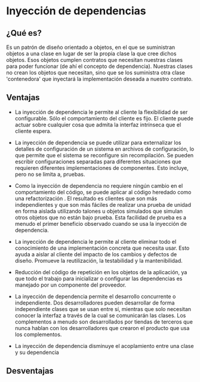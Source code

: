 # Inyección de dependencias
## ¿Qué es?

Es un patrón de diseño orientado a objetos, en el que se suministran objetos a una clase en lugar de ser la propia clase la que cree dichos objetos. Esos objetos cumplen contratos que necesitan nuestras clases para poder funcionar (de ahí el concepto de dependencia). Nuestras clases no crean los objetos que necesitan, sino que se los suministra otra clase 'contenedora' que inyectará la implementación deseada a nuestro contrato.

## Ventajas

  - La inyección de dependencia le permite al cliente la flexibilidad de ser configurable. Sólo el comportamiento del cliente es fijo. El cliente puede actuar sobre cualquier cosa que admita la interfaz intrínseca que el cliente espera.
  
  - La inyección de dependencia se puede utilizar para externalizar los detalles de configuración de un sistema en archivos de configuración, lo que permite que el sistema se reconfigure sin recompilación. Se pueden escribir configuraciones separadas para diferentes situaciones que requieren diferentes implementaciones de componentes. Esto incluye, pero no se limita a, pruebas.
  
  - Como la inyección de dependencia no requiere ningún cambio en el comportamiento del código, se puede aplicar al código heredado como una refactorización . El resultado es clientes que son más independientes y que son más fáciles de realizar una prueba de unidad en forma aislada utilizando talones u objetos simulados que simulan otros objetos que no están bajo prueba. Esta facilidad de prueba es a menudo el primer beneficio observado cuando se usa la inyección de dependencia.
  
  - La inyección de dependencia le permite al cliente eliminar todo el conocimiento de una implementación concreta que necesita usar. Esto ayuda a aislar al cliente del impacto de los cambios y defectos de diseño. Promueve la reutilización, la testabilidad y la mantenibilidad.
  
  - Reducción del código de repetición en los objetos de la aplicación, ya que todo el trabajo para inicializar o configurar las dependencias es manejado por un componente del proveedor.
  
  - La inyección de dependencia permite el desarrollo concurrente o independiente. Dos desarrolladores pueden desarrollar de forma independiente clases que se usan entre sí, mientras que solo necesitan conocer la interfaz a través de la cual se comunicarán las clases. Los complementos a menudo son desarrollados por tiendas de terceros que nunca hablan con los desarrolladores que crearon el producto que usa los complementos.
  
  - La inyección de dependencia disminuye el acoplamiento entre una clase y su dependencia

## Desventajas

